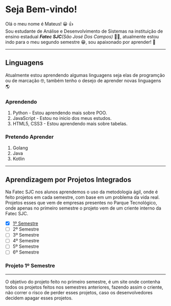 # Seja Bem-vindo!
Olá o meu nome é Mateus! :grinning: :thumbsup:<br>
Sou estudante de Análise e Desenvolvimento de Sistemas na instituição de ensino estadual _**Fatec SJC**(São José Dos Campos)_ :man_student:, atualmente estou indo para o meu segundo semestre :grin:, sou apaixonado por aprender! :cowboy_hat_face: 

---
## Linguagens
Atualmente estou aprendendo algumas linguagens seja elas de programção ou de marcação :nerd_face:, também tenho o desejo de aprender novas linguagens :earth_americas:<br>
### Aprendendo
1. Python - Estou aprendendo mais sobre POO.
1. JavaScript - Estou no inicio dos meus estudos.
1. HTML5, CSS3 - Estou aprendendo mais sobre tabelas.

### Pretendo Aprender
1. Golang
1. Java
1. Kotlin

---
## Aprendizagem por Projetos Integrados
Na Fatec SJC nos alunos aprendemos o uso da metodologia ágil, onde é feito projetos em cada semestre, com base em um problema da vida real. Projetos esses que vem de empresas presentes no Parque Tecnológico, onde apenas no primeiro semestre o projeto vem de um criente interno da Fatec SJC.

-  [x] [1º Semestre](https://github.com/mateushlsilva/1-Semestre)
-  [ ] 2º Semestre
-  [ ] 3º Semestre
-  [ ] 4º Semestre
-  [ ] 5º Semestre
-  [ ] 6º Semestre

### Projeto 1º Semestre
---
O objetivo do projeto feito no primeiro semestre, é um site onde contenha todos os projetos feitos nos semestres anteriores, fazendo assim o criente, não correr o risco de perder esses projetos, caso os desenvolvedores decidem apagar esses projetos.

